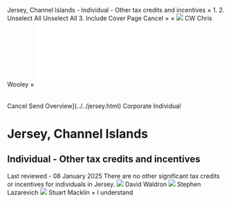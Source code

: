 Jersey, Channel Islands - Individual - Other tax credits and incentives
×
1.
2.
Unselect All
Unselect All
3.
Include Cover Page
Cancel
×
×
![](../../-/media/world-wide-tax-summaries/attachments/global---chris-wooley.ashx%3Frev=ac5e5f3223b34096b1afc2a6009c7320&revision=ac5e5f32-23b3-4096-b1af-c2a6009c7320&hash=859B7ADC84DC2CBEC9760E9E6EE7DE6D0A8BFCDF)
CW
Chris Wooley
×
![](other-tax-credits-and-incentives.html)
######
Cancel
Send
Overview](../../jersey.html)
Corporate
Individual
# Jersey, Channel Islands
## Individual - Other tax credits and incentives
Last reviewed - 08 January 2025
There are no other significant tax credits or incentives for individuals in Jersey.
![](../../-/media/world-wide-tax-summaries/jerseydavid-waldronjerseychannelislandsdavidwaldronpng20210526143553025.ashx%3Frev=c613606ed0f648eea1d9af6544826572&revision=c613606e-d0f6-48ee-a1d9-af6544826572&hash=0FD27CB7E29D645E0568A947BB9F68E5133DECC0)
David Waldron
![](../../-/media/world-wide-tax-summaries/jerseystephen-lazarevichslwebp20231222061029024.ashx%3Frev=8734964588f64062afadc36869038417&revision=87349645-88f6-4062-afad-c36869038417&hash=EBE16F04BED10640B3487CF170A1EEBEA2FF4DD2)
Stephen Lazarevich
![](../../-/media/world-wide-tax-summaries/jerseystuart-macklinstuartjpg20231222061245701.ashx%3Frev=87267061b64f412bb0474bf1a4d6e635&revision=87267061-b64f-412b-b047-4bf1a4d6e635&hash=747D51DC46F2C9DAB11A65F52E8D7EA2BEBFD09C)
Stuart Macklin
×
I understand